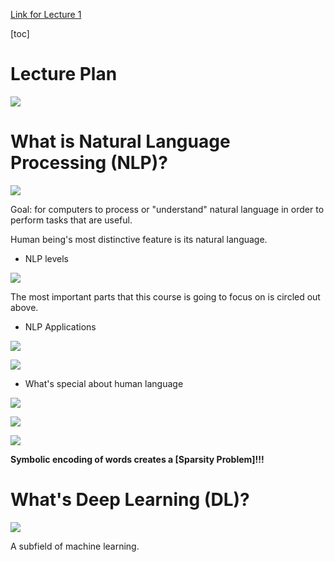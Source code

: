 [Link for Lecture 1](https://www.youtube.com/watch?v=OQQ-W_63UgQ&list=PL3FW7Lu3i5Jsnh1rnUwq_TcylNr7EkRe6&index=1&t=1602s)

[toc]

# Lecture Plan

![](1.png)

# What is Natural Language Processing (NLP)?

![](2.png)

Goal: for computers to process or "understand" natural language in order to perform tasks that are useful.

Human being's most distinctive feature is its natural language.


- NLP levels

![](3.png)

The most important parts that this course is going to focus on is circled out above.

- NLP Applications

![](4.png)

![](5.png)


- What's special about human language

![](6.png)

![](7.png)

![](8.png)

**Symbolic encoding of words creates a [Sparsity Problem]!!!**

# What's Deep Learning (DL)?

![](9.png)

A subfield of machine learning.



